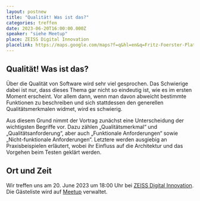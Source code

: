 ```yaml
---
layout: postnew
title: "Qualität! Was ist das?"
categories: treffen
date: 2023-06-20T16:00:00.000Z
speaker: "siehe Meetup"
place: ZEISS Digital Innovation
placelink: https://maps.google.com/maps?f=q&hl=en&q=Fritz-Foerster-Platz+2%2C+Dresden%2C+de
---
```


## Qualität! Was ist das?
<p>Über die Qualität von Software wird sehr viel gesprochen. Das Schwierige dabei ist nur, dass dieses Thema gar nicht so eindeutig ist, wie es im ersten Moment erscheint. Vor allem dann, wenn man davon abweicht bestimmte Funktionen zu beschreiben und sich stattdessen den generellen Qualitätsmerkmalen widmet, wird es schwierig.</p> <p>Aus diesem Grund nimmt der Vortrag zunächst eine Unterscheidung der wichtigsten Begriffe vor. Dazu zählen „Qualitätsmerkmal“ und „Qualitätsanforderung“, aber auch „Funktionale Anforderungen“ sowie „Nicht-funktionale Anforderungen“. Letztere werden ausgiebig an Praxisbeispielen erläutert, wobei ihr Einfluss auf die Architektur und das Vorgehen beim Testen geklärt werden.</p> 

## Ort und Zeit
Wir treffen uns am 20. June 2023 um 18:00 Uhr bei [ZEISS Digital Innovation](https://maps.google.com/maps?f=q&hl=en&q=Fritz-Foerster-Platz+2%2C+Dresden%2C+de).  
Die Gästeliste wird auf [Meetup](https://www.meetup.com/net-user-group-dresden/events/293564883/) verwaltet.
